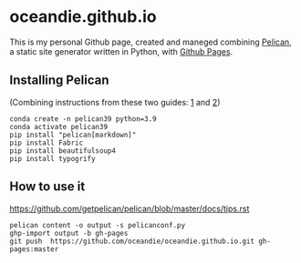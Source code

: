 # oceandie.github.io

This is my personal Github page, created and maneged combining [Pelican](https://docs.getpelican.com/en/latest/index.html), a static site generator written in Python, with [Github Pages](https://pages.github.com/).

## Installing Pelican
(Combining instructions from these two guides: [1](https://docs.getpelican.com/en/latest/install.html) and [2](https://www.archerimagine.com/articles/pelican/python-setup-for-pelican-blog.html))

```
conda create -n pelican39 python=3.9
conda activate pelican39
pip install "pelican[markdown]"
pip install Fabric
pip install beautifulsoup4
pip install typogrify
```

## How to use it
https://github.com/getpelican/pelican/blob/master/docs/tips.rst

```
pelican content -o output -s pelicanconf.py
ghp-import output -b gh-pages
git push  https://github.com/oceandie/oceandie.github.io.git gh-pages:master
```

